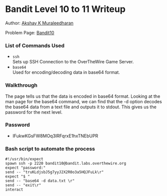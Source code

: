 # Bandit Level 10 to 11 Writeup

Author: [Akshay K Muraleedharan](https://github.com/Quantum-Glitch)


Problem Page: [Bandit10](https://overthewire.org/wargames/bandit/bandit11.html)
### List of Commands Used
* `ssh`  
Sets up SSH Connection to the OverTheWire Game Server.
* `base64`  
Used for encoding/decoding data in base64 format.
### Walkthrough
The page tells us that the data is encoded in base64 format. Looking at the man page for the base64 command, we can find that the -d option decodes the base64 data from a text file and outputs it to stdout. This gives us the password for the next level.
### Password
* IFukwKGsFW8MOq3IRFqrxE1hxTNEbUPR
### Bash script to automate the process
```
#!/usr/bin/expect  
spawn ssh -p 2220 bandit10@bandit.labs.overthewire.org  
expect "password:"  
send -- "truKLdjsbJ5g7yyJ2X2R0o3a5HQJFuLk\r"  
expect "$ "  
send -- "base64 -d data.txt \r"  
send -- "exit\r"  
interact
```
